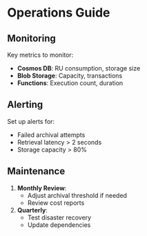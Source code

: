 # Operations Guide

## Monitoring
Key metrics to monitor:
- **Cosmos DB**: RU consumption, storage size
- **Blob Storage**: Capacity, transactions
- **Functions**: Execution count, duration

## Alerting
Set up alerts for:
- Failed archival attempts
- Retrieval latency > 2 seconds
- Storage capacity > 80%

## Maintenance
1. **Monthly Review**:
   - Adjust archival threshold if needed
   - Review cost reports
2. **Quarterly**:
   - Test disaster recovery
   - Update dependencies